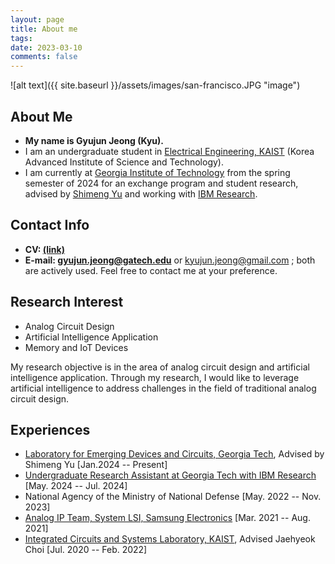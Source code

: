 ```yaml
---
layout: page
title: About me
tags: 
date: 2023-03-10
comments: false
---
```

![alt text]({{ site.baseurl }}/assets/images/san-francisco.JPG "image")

## About Me
* <b>My name is Gyujun Jeong (Kyu).</b>
* I am an undergraduate student in <a href="https://ee.kaist.ac.kr/en/">Electrical Engineering, KAIST</a> (Korea Advanced Institute of Science and Technology).
* I am currently at <a href="https://ece.gatech.edu/">Georgia Institute of Technology</a> from the spring semester of 2024 for an exchange program and student research, advised by <a href="https://shimeng.ece.gatech.edu/">Shimeng Yu</a> and working with <a href="https://research.ibm.com/">IBM Research</a>. <br>

## Contact Info
* <b>CV: <a href="https://drive.google.com/file/d/1LT-fcVCiSOm-3IK-0p3YyXvrdoWwa0Ca/preview">(link)</a></b>
* <b>E-mail: <a href="mailto:gyujun.jeong@gatech.edu">gyujun.jeong@gatech.edu</a></b> or <a href="mailto:kyujun.jeong@gmail.com">kyujun.jeong@gmail.com</a> ; both are actively used. Feel free to contact me at your preference.

## Research Interest
* Analog Circuit Design
* Artificial Intelligence Application
* Memory and IoT Devices<br>

My research objective is in the area of analog circuit design and artificial intelligence application. Through my research, I would like to leverage artificial intelligence to address challenges in the field of traditional analog circuit design.

## Experiences
* <a href="https://shimeng.ece.gatech.edu/">Laboratory for Emerging Devices and Circuits, Georgia Tech</a>, Advised by Shimeng Yu [Jan.2024 -- Present]
* <a href="https://research.ibm.com/">Undergraduate Research Assistant at Georgia Tech with IBM Research</a> [May. 2024 -- Jul. 2024]
* National Agency of the Ministry of National Defense [May. 2022 -- Nov. 2023]
* <a href="https://semiconductor.samsung.com/about-us/business-area/system-lsi/">Analog IP Team, System LSI, Samsung Electronics</a> [Mar. 2021 -- Aug. 2021]
* <a href="https://www.icsl.kaist.ac.kr">Integrated Circuits and Systems Laboratory, KAIST</a>, Advised Jaehyeok Choi [Jul. 2020 -- Feb. 2022]
<!-- <a href="http://hsnl.kaist.ac.kr">High-Speed Nanoelectronics Laboratory, KAIST</a>, Advised by Kyeonghoon Yang [Dec. 2019 -- Feb. 2020]-->
